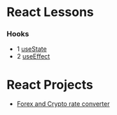 # React Lessons

### Hooks

* 1 [useState](https://github.com/mhdsbq/Learn-react/tree/useState)
* 2 [useEffect](https://github.com/mhdsbq/Learn-react/tree/useEffect)

# React Projects
* [Forex and Crypto rate converter](https://github.com/mhdsbq/Learn-react/tree/crypto-forex-converter)
